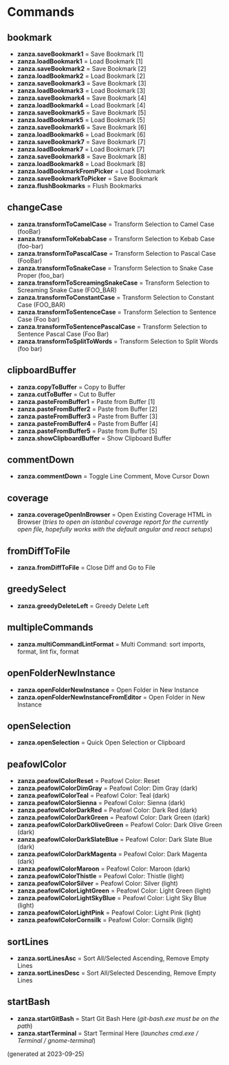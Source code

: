 # Commands

## bookmark

- **zanza.saveBookmark1** = Save Bookmark [1]
- **zanza.loadBookmark1** = Load Bookmark [1]
- **zanza.saveBookmark2** = Save Bookmark [2]
- **zanza.loadBookmark2** = Load Bookmark [2]
- **zanza.saveBookmark3** = Save Bookmark [3]
- **zanza.loadBookmark3** = Load Bookmark [3]
- **zanza.saveBookmark4** = Save Bookmark [4]
- **zanza.loadBookmark4** = Load Bookmark [4]
- **zanza.saveBookmark5** = Save Bookmark [5]
- **zanza.loadBookmark5** = Load Bookmark [5]
- **zanza.saveBookmark6** = Save Bookmark [6]
- **zanza.loadBookmark6** = Load Bookmark [6]
- **zanza.saveBookmark7** = Save Bookmark [7]
- **zanza.loadBookmark7** = Load Bookmark [7]
- **zanza.saveBookmark8** = Save Bookmark [8]
- **zanza.loadBookmark8** = Load Bookmark [8]
- **zanza.loadBookmarkFromPicker** = Load Bookmark
- **zanza.saveBookmarkToPicker** = Save Bookmark
- **zanza.flushBookmarks** = Flush Bookmarks

## changeCase

- **zanza.transformToCamelCase** = Transform Selection to Camel Case (fooBar)
- **zanza.transformToKebabCase** = Transform Selection to Kebab Case (foo-bar)
- **zanza.transformToPascalCase** = Transform Selection to Pascal Case (FooBar)
- **zanza.transformToSnakeCase** = Transform Selection to Snake Case Proper (foo_bar)
- **zanza.transformToScreamingSnakeCase** = Transform Selection to Screaming Snake Case (FOO_BAR)
- **zanza.transformToConstantCase** = Transform Selection to Constant Case (FOO_BAR)
- **zanza.transformToSentenceCase** = Transform Selection to Sentence Case (Foo bar)
- **zanza.transformToSentencePascalCase** = Transform Selection to Sentence Pascal Case (Foo Bar)
- **zanza.transformToSplitToWords** = Transform Selection to Split Words (foo bar)

## clipboardBuffer

- **zanza.copyToBuffer** = Copy to Buffer
- **zanza.cutToBuffer** = Cut to Buffer
- **zanza.pasteFromBuffer1** = Paste from Buffer [1]
- **zanza.pasteFromBuffer2** = Paste from Buffer [2]
- **zanza.pasteFromBuffer3** = Paste from Buffer [3]
- **zanza.pasteFromBuffer4** = Paste from Buffer [4]
- **zanza.pasteFromBuffer5** = Paste from Buffer [5]
- **zanza.showClipboardBuffer** = Show Clipboard Buffer

## commentDown

- **zanza.commentDown** = Toggle Line Comment, Move Cursor Down

## coverage

- **zanza.coverageOpenInBrowser** = Open Existing Coverage HTML in Browser (_tries to open an istanbul coverage report for the currently open file, hopefully works with the default angular and react setups_)

## fromDiffToFile

- **zanza.fromDiffToFile** = Close Diff and Go to File

## greedySelect

- **zanza.greedyDeleteLeft** = Greedy Delete Left

## multipleCommands

- **zanza.multiCommandLintFormat** = Multi Command: sort imports, format, lint fix, format

## openFolderNewInstance

- **zanza.openFolderNewInstance** = Open Folder in New Instance
- **zanza.openFolderNewInstanceFromEditor** = Open Folder in New Instance

## openSelection

- **zanza.openSelection** = Quick Open Selection or Clipboard

## peafowlColor

- **zanza.peafowlColorReset** = Peafowl Color: Reset
- **zanza.peafowlColorDimGray** = Peafowl Color: Dim Gray (dark)
- **zanza.peafowlColorTeal** = Peafowl Color: Teal (dark)
- **zanza.peafowlColorSienna** = Peafowl Color: Sienna (dark)
- **zanza.peafowlColorDarkRed** = Peafowl Color: Dark Red (dark)
- **zanza.peafowlColorDarkGreen** = Peafowl Color: Dark Green (dark)
- **zanza.peafowlColorDarkOliveGreen** = Peafowl Color: Dark Olive Green (dark)
- **zanza.peafowlColorDarkSlateBlue** = Peafowl Color: Dark Slate Blue (dark)
- **zanza.peafowlColorDarkMagenta** = Peafowl Color: Dark Magenta (dark)
- **zanza.peafowlColorMaroon** = Peafowl Color: Maroon (dark)
- **zanza.peafowlColorThistle** = Peafowl Color: Thistle (light)
- **zanza.peafowlColorSilver** = Peafowl Color: Silver (light)
- **zanza.peafowlColorLightGreen** = Peafowl Color: Light Green (light)
- **zanza.peafowlColorLightSkyBlue** = Peafowl Color: Light Sky Blue (light)
- **zanza.peafowlColorLightPink** = Peafowl Color: Light Pink (light)
- **zanza.peafowlColorCornsilk** = Peafowl Color: Cornsilk (light)

## sortLines

- **zanza.sortLinesAsc** = Sort All/Selected Ascending, Remove Empty Lines
- **zanza.sortLinesDesc** = Sort All/Selected Descending, Remove Empty Lines

## startBash

- **zanza.startGitBash** = Start Git Bash Here (_git-bash.exe must be on the path_)
- **zanza.startTerminal** = Start Terminal Here (_launches cmd.exe / Terminal / gnome-terminal_)


(generated at 2023-09-25)
